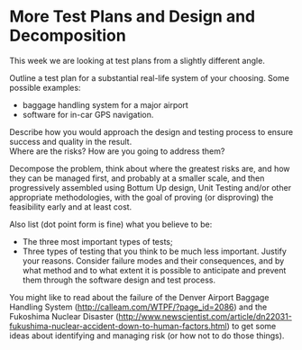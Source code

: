 More Test Plans and Design and Decomposition
============================================

This week we are looking at test plans from a slightly different angle.

Outline a test plan for a substantial real-life system of your choosing.  Some possible examples:
 * baggage handling system for a major airport
 * software for in-car GPS navigation.

Describe how you would approach the design and testing process to ensure success and quality in the result.  
Where are the risks? 
How are you going to address them?

Decompose the problem, think about where the greatest risks are, and how they can be managed first, and probably at a smaller scale, and then progressively assembled using Bottum Up design, Unit Testing and/or other appropriate methodologies, with the goal of proving (or disproving) the feasibility early and at least cost.

Also list (dot point form is fine) what you believe to be:
 * The three most important types of tests;
 * Three types of testing that you think to be much less important.
Justify your reasons.  Consider failure modes and their consequences, and by what method and to what extent it is possible to anticipate and prevent them through the software design and test process.

You might like to read about the failure of the Denver Airport Baggage Handling System (http://calleam.com/WTPF/?page_id=2086) and the Fukoshima Nuclear Disaster (http://www.newscientist.com/article/dn22031-fukushima-nuclear-accident-down-to-human-factors.html) to get some ideas about identifying and managing risk (or how not to do those things).

